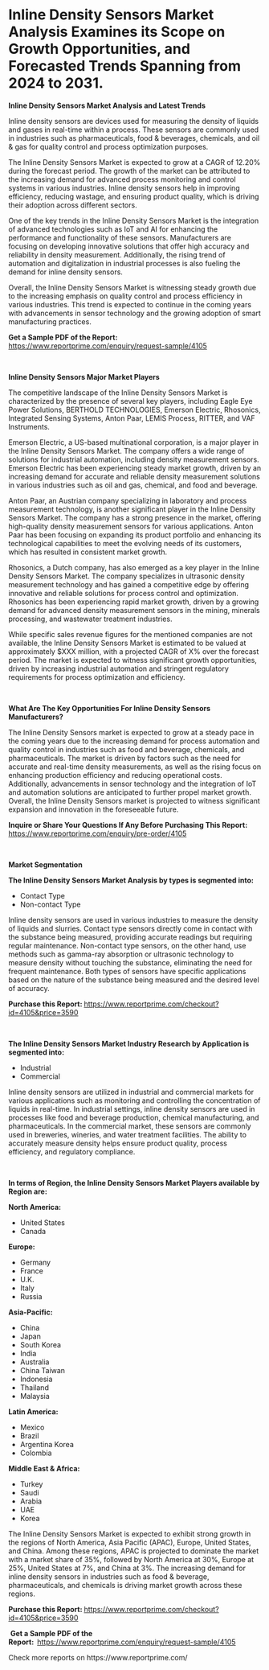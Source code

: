 <p><h1>Inline Density Sensors Market Analysis Examines its Scope on Growth Opportunities, and Forecasted Trends Spanning from 2024 to 2031.</h1></p><p><strong>Inline Density Sensors Market Analysis and Latest Trends</strong></p>
<p><p>Inline density sensors are devices used for measuring the density of liquids and gases in real-time within a process. These sensors are commonly used in industries such as pharmaceuticals, food & beverages, chemicals, and oil & gas for quality control and process optimization purposes. </p><p>The Inline Density Sensors Market is expected to grow at a CAGR of 12.20% during the forecast period. The growth of the market can be attributed to the increasing demand for advanced process monitoring and control systems in various industries. Inline density sensors help in improving efficiency, reducing wastage, and ensuring product quality, which is driving their adoption across different sectors.</p><p>One of the key trends in the Inline Density Sensors Market is the integration of advanced technologies such as IoT and AI for enhancing the performance and functionality of these sensors. Manufacturers are focusing on developing innovative solutions that offer high accuracy and reliability in density measurement. Additionally, the rising trend of automation and digitalization in industrial processes is also fueling the demand for inline density sensors.</p><p>Overall, the Inline Density Sensors Market is witnessing steady growth due to the increasing emphasis on quality control and process efficiency in various industries. This trend is expected to continue in the coming years with advancements in sensor technology and the growing adoption of smart manufacturing practices.</p></p>
<p><strong>Get a Sample PDF of the Report:&nbsp;</strong> <a href="https://www.reportprime.com/enquiry/request-sample/4105">https://www.reportprime.com/enquiry/request-sample/4105</a></p>
<p>&nbsp;</p>
<p><strong>Inline Density Sensors Major Market Players</strong></p>
<p><p>The competitive landscape of the Inline Density Sensors Market is characterized by the presence of several key players, including Eagle Eye Power Solutions, BERTHOLD TECHNOLOGIES, Emerson Electric, Rhosonics, Integrated Sensing Systems, Anton Paar, LEMIS Process, RITTER, and VAF Instruments.</p><p>Emerson Electric, a US-based multinational corporation, is a major player in the Inline Density Sensors Market. The company offers a wide range of solutions for industrial automation, including density measurement sensors. Emerson Electric has been experiencing steady market growth, driven by an increasing demand for accurate and reliable density measurement solutions in various industries such as oil and gas, chemical, and food and beverage.</p><p>Anton Paar, an Austrian company specializing in laboratory and process measurement technology, is another significant player in the Inline Density Sensors Market. The company has a strong presence in the market, offering high-quality density measurement sensors for various applications. Anton Paar has been focusing on expanding its product portfolio and enhancing its technological capabilities to meet the evolving needs of its customers, which has resulted in consistent market growth.</p><p>Rhosonics, a Dutch company, has also emerged as a key player in the Inline Density Sensors Market. The company specializes in ultrasonic density measurement technology and has gained a competitive edge by offering innovative and reliable solutions for process control and optimization. Rhosonics has been experiencing rapid market growth, driven by a growing demand for advanced density measurement sensors in the mining, minerals processing, and wastewater treatment industries.</p><p>While specific sales revenue figures for the mentioned companies are not available, the Inline Density Sensors Market is estimated to be valued at approximately $XXX million, with a projected CAGR of X% over the forecast period. The market is expected to witness significant growth opportunities, driven by increasing industrial automation and stringent regulatory requirements for process optimization and efficiency.</p></p>
<p>&nbsp;</p>
<p><strong>What Are The Key Opportunities For Inline Density Sensors Manufacturers?</strong></p>
<p><p>The Inline Density Sensors market is expected to grow at a steady pace in the coming years due to the increasing demand for process automation and quality control in industries such as food and beverage, chemicals, and pharmaceuticals. The market is driven by factors such as the need for accurate and real-time density measurements, as well as the rising focus on enhancing production efficiency and reducing operational costs. Additionally, advancements in sensor technology and the integration of IoT and automation solutions are anticipated to further propel market growth. Overall, the Inline Density Sensors market is projected to witness significant expansion and innovation in the foreseeable future.</p></p>
<p><strong>Inquire or Share Your Questions If Any Before Purchasing This Report:</strong> <a href="https://www.reportprime.com/enquiry/pre-order/4105">https://www.reportprime.com/enquiry/pre-order/4105</a></p>
<p>&nbsp;</p>
<p><strong>Market Segmentation</strong></p>
<p><strong>The Inline Density Sensors Market Analysis by types is segmented into:</strong></p>
<p><ul><li>Contact Type</li><li>Non-contact Type</li></ul></p>
<p><p>Inline density sensors are used in various industries to measure the density of liquids and slurries. Contact type sensors directly come in contact with the substance being measured, providing accurate readings but requiring regular maintenance. Non-contact type sensors, on the other hand, use methods such as gamma-ray absorption or ultrasonic technology to measure density without touching the substance, eliminating the need for frequent maintenance. Both types of sensors have specific applications based on the nature of the substance being measured and the desired level of accuracy.</p></p>
<p><strong>Purchase this Report:&nbsp;</strong><a href="https://www.reportprime.com/checkout?id=4105&price=3590">https://www.reportprime.com/checkout?id=4105&price=3590</a></p>
<p>&nbsp;</p>
<p><strong>The Inline Density Sensors Market Industry Research by Application is segmented into:</strong></p>
<p><ul><li>Industrial</li><li>Commercial</li></ul></p>
<p><p>Inline density sensors are utilized in industrial and commercial markets for various applications such as monitoring and controlling the concentration of liquids in real-time. In industrial settings, inline density sensors are used in processes like food and beverage production, chemical manufacturing, and pharmaceuticals. In the commercial market, these sensors are commonly used in breweries, wineries, and water treatment facilities. The ability to accurately measure density helps ensure product quality, process efficiency, and regulatory compliance.</p></p>
<p>&nbsp;</p>
<p><strong>In terms of Region, the Inline Density Sensors Market Players available by Region are:</strong></p>
<p>
    <p> <strong> North America: </strong>
        <ul>
            <li>United States</li>
            <li>Canada</li>
        </ul>
        </p> 
    <p> <strong> Europe: </strong>
        <ul>
            <li>Germany</li>
            <li>France</li>
            <li>U.K.</li>
            <li>Italy</li>
            <li>Russia</li>
        </ul>
        </p> 
    <p> <strong> Asia-Pacific: </strong>
        <ul>
            <li>China</li>
            <li>Japan</li>
            <li>South Korea</li>
            <li>India</li>
            <li>Australia</li>
            <li>China Taiwan</li>
            <li>Indonesia</li>
            <li>Thailand</li>
            <li>Malaysia</li>
        </ul>
        </p> 
    <p> <strong> Latin America: </strong>
        <ul>
            <li>Mexico</li>
            <li>Brazil</li>
            <li>Argentina Korea</li>
            <li>Colombia</li>
        </ul>
        </p> 
    <p> <strong> Middle East & Africa: </strong>
        <ul>
            <li>Turkey</li>
            <li>Saudi</li>
            <li>Arabia</li>
            <li>UAE</li>
            <li>Korea</li>
        </ul>
    </p>
    </p>
<p><p>The Inline Density Sensors Market is expected to exhibit strong growth in the regions of North America, Asia Pacific (APAC), Europe, United States, and China. Among these regions, APAC is projected to dominate the market with a market share of 35%, followed by North America at 30%, Europe at 25%, United States at 7%, and China at 3%. The increasing demand for inline density sensors in industries such as food & beverage, pharmaceuticals, and chemicals is driving market growth across these regions.</p></p>
<p><strong>Purchase this Report: </strong><a href="https://www.reportprime.com/checkout?id=4105&price=3590">https://www.reportprime.com/checkout?id=4105&price=3590</a></p>
<p>&nbsp;<strong>Get a Sample PDF of the Report:&nbsp;&nbsp;</strong><a href="https://www.reportprime.com/enquiry/request-sample/4105">https://www.reportprime.com/enquiry/request-sample/4105</a></p>
<p><strong></strong></p>
<p>Check more reports on https://www.reportprime.com/</p>